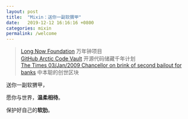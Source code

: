 ```yaml
---
layout: post
title:  "Mixin：送你一副软猬甲"
date:   2019-12-12 16:16:16 +0800
categories: mixin
permalink: /welcome
---
```


>[Long Now Foundation](http://longnow.org/) 万年钟项目  
[GitHub Arctic Code Vault](https://archiveprogram.github.com/)  开源代码储藏千年计划  
[The Times 03/Jan/2009 Chancellor on brink of second bailout for banks](https://github.com/bitcoin/bitcoin/blob/master/src/chainparams.cpp#L54)  中本聪的创世区块  


送你一副软猬甲，

愿你与世界，**温柔相待**。

保护好自己的**软肋**。